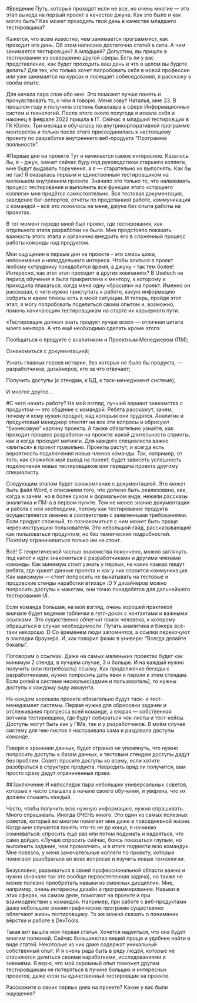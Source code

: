 #Введение
Путь, который проходят если не все, но очень многие — это этап выхода на первый проект в качестве джуна. Как это было и как могло быть? Как может проходить твой день в качестве младшего тестировщика?

Кажется, что всем известно, чем занимается программист, как проходит его день. Об этом написано достаточно статей в сети. А чем занимается тестировщик? А младший? Допустим, вы пришли в тестирование из совершенно другой сферы. Есть ли у вас представление, как будет проходить ваш день и что в целом вы будете делать? Для тех, кто только хочет попробовать себя в новой профессии или уже занимается на курсах и посещает собеседования, я расскажу о своём опыте.

Для начала пара слов обо мне. Это поможет лучше понять и прочувствовать то, о чём я говорю. Меня зовут Наталья, мне 23. В прошлом году я получила степень бакалавра в сфере Информационных систем и технологий. После этого около полугода я искала себя и наконец в феврале 2022 пришла в IT.  Сейчас я младший тестировщик в ГК Юзтех. Три месяца я обучалась по внутрикорпоративной программе менторства и только после этого присоединилась к настоящему проекту по разработке внутреннего веб-продукта “Программа лояльности”.


#Первые дни на проекте
Тут и начинается самое интересное. Казалось бы, я – джун, значит сейчас буду под руководством старшего коллеги, мне будут выдавать поручения, а я — старательно их выполнять. Как бы не так! Я оказалась первым и единственным тестировщиком на маленьком внутреннем проекте. Значило это только то, что налаживать процесс тестирования и выполнять все функции этого «старшего коллеги» мне придётся самостоятельно. Вся тестовая документация, заведение баг-репортов, отчёты по проделанной работе, коммуникация с командой – всё это ложилось на меня, джуна без опыта работы на проектах.

В тот момент передо мной был проект, где тестирования, как отдельного этапа разработки не было. Мне предстояло показать важность этого этапа и органично внедрить его в слаженный процесс работы команды над продуктом.

Мои ощущения в первые дни на проекте – это смесь шока, непонимания и неподдельного интереса. Чтобы влиться в проект любому сотруднику понадобится время, а джуну – так тем более! Интересно, как этот этап проходит в других компаниях? В Usetech на период обучения я была прикреплена к ментору, к которому и приходила плакаться, когда меня одну «бросили» на проект. Именно он рассказал, с чего нужно приступать к работе, какую информацию собрать и какие плюсы есть в моей ситуации. И теперь, пройдя этот этап, я могу попробовать поделиться своим опытом и, возможно, помочь начинающим тестировщикам на старте их карьерного пути.

«Тестировщик должен знать продукт лучше всех» — отличная цитата моего ментора. А что ещё необходимо сделать кроме этого:

Пообщаться о продукте с аналитиком и Проектным Менеджером (ПМ);

Ознакомиться с документацией;

Узнать главных героев истории, без которых не было бы продукта, — разработчиков, дизайнеров, кто за что отвечает;

Получить доступы (к стендам, к БД, к таск-менеджмент системе);

И многое другое…


#С чего начать работу?
На мой взгляд, лучший вариант знакомства с продуктом — это общение с командой. Ребята расскажут, зачем, почему и кому нужен продукт, над которым они трудятся. Аналитик и продуктовый менеджер ответят на все эти вопросы и обрисуют “бизнесовую” картину проекта. А также обязательно узнайте, как проходит процесс разработки на проекте: какой длительности спринты, как и когда проходят митинги.
Для каждого специалиста важно «влиться» в проект правильно. Проекты растут, и всегда есть вероятность подключения новых членов команды. Так, например, от того, как сложится мой выход на проект, будет зависеть успешность подключения новых тестировщиков или передача проекта другому специалисту. 


Следующим этапом будет ознакомление с документацией. Это может быть файл Word, с описанием того, что должно быть реализовано, как, когда и зачем, но в более сухом и формальном виде, нежели рассказы аналитика и ПМ-а в первом пункте. Тем не менее знание документации и работа с ней необходима, потому как тестирование продукта осуществляется именно в соответствии с заявленными требованиями. Если продукт сложный, то познакомиться с ним может быть проще через инструкцию пользователя. Это небольшой гайд, рассказывающий как пользоваться продуктом, но без технических подробностей. Поэтому ограничиваться только им не стоит.

Всё! С теоретической частью знакомства покончено, можно заглянуть под капот и идти знакомиться с разработчиками и другими членами команды. Как минимум стоит узнать у первых, на каких языках пишут ребята, где хранят данные проекта и как у них строится коммуникация. Как максимум — стоит попросить не выкатывать на тестовые и продовские стенды наработки втихаря :D У дизайнеров можно попросить доступы к макетам, они точно понадобятся для дальнейшего тестирования UI.


Если команда большая, на мой взгляд, очень хорошей практикой вначале будет ведение таблички в гугл-доках с контактами и важными ссылками. Это существенно облегчит поиск человека, к которому обращаться в случае необходимости. Путать аналитика и бэкера всё-таки нехорошо :D Со временем люди запомнятся, а ссылки перекочуют в закладки браузера. И, как говорил физик в универе: “Всегда делайте бэкапы”. 


Поговорим о ссылках. Даже на самых маленьких проектах будет как минимум 2 стенда, в лучшем случае, 3 и больше. И на каждый нужно получить (или потребовать) ссылку. Как продолжение беседы с разработчиками, нужно попросить дать явки и пароли к этим стендам. Если ролей в системе несколько(админ и пользователь), то нужны доступы к каждому виду аккаунта.

На каждом хорошем проекте обязательно будут таск- и тест-менеджмент системы. Первая нужна для обрисовки задачек и отслеживания прогресса всей команде, а вторая — собственная вотчина тестировщика, где будут собираться чек-листы и тест-кейсы. Доступы могут быть как у ПМа, так и у разработчиков. В моём случае систему для чек-листов я настраивала сама и раздавала доступы команде.

Говоря о хранении данных, будет странно не упомянуть, что нужно попросить доступы к базам данных, к тестовым стендам доступы дадут без проблем. Совет: просите доступы ко всему, если хотите разобраться в структуре продукта. Навредить вряд ли получится, вам просто сразу дадут ограниченные права.

##Заключение
И напоследок пара небольших универсальных советов, которые я часто слышала в начале своего обучения, и уверена, что их должен слышать каждый.

Часто, чтобы получить всю нужную информацию, нужно спрашивать. Много спрашивать. Иногда ОЧЕНЬ много. Это один из самых полезных советов, который во многом помогает мне даже в повседневной жизни. Когда мне случается понять что-то не до конца, я начинаю сомневаться: спросить еще раз или потом подумать и надеяться, что само дойдет. «Лучше спросить сейчас, боясь показаться глупым, но выполнить задание, чем промолчать, и в итоге подвести всю команду». Мне повезло, у меня замечательные коллеги по проекту, которые помогают разобраться во всех вопросах и изучить новые технологии. 

Безусловно, развиваться в своей профессиональной области важно и нужно (вначале так это вообще первостепенная задача), но также не менее полезно приобретать навыки из смежных дисциплин. Мне, например, очень интересны дизайн и программирование. Навыки в этих сферах, на самом деле, помогают на проекте и при взаимодействии с командой. Например, при работе с веб-продуктами даже небольшие знания графических программ существенно облегчают жизнь тестировщику. То же можно сказать о понимании вёрстки и работе в DevTools.

Такая вот вышла моя первая статья. Хочется надеяться, что она будет многим полезной. Сейчас большинство вещей проще и удобнее найти в виде статей. Некоторые из них даже содержат уникальный собственный опыт. И я очень рада быть в ряду людей, которые не стесняются делиться своими наработками, исследованиями и знаниями. Я верю, что мой скромный опыт поможет другим тестировщикам не потеряться в пучине больших и интересных проектов, даже если ты единственный тестировщик на проекте.

Расскажите о своих первых днях на проекте? Какие у вас были ощущения?

